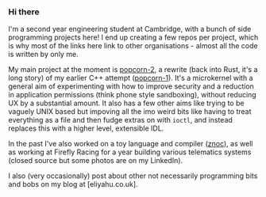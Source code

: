 ### Hi there
I'm a second year engineering student at Cambridge, with a bunch of side programming projects here! I end up creating a few repos per project, which is why most of the links here link to other organisations - almost all the code is written by only me.

My main project at the moment is [popcorn-2](github.com/popcorn-2/popcorn-2), a rewrite (back into Rust, it's a long story) of my earlier C++ attempt ([popcorn-1](github.com/egkoppel/popcorn-1)). It's a microkernel with a general aim of experimenting with how to improve security and a reduction in application permissions (think phone style sandboxing), without reducing UX by a substantial amount. It also has a few other aims like trying to be vaguely UNIX based but impoving all the imo weird bits like having to treat everything as a file and then fudge extras on with `ioctl`, and instead replaces this with a higher level, extensible IDL.

In the past I've also worked on a toy language and compiler ([znoc](github.com/zno-project/znoc)), as well as working at Firefly Racing for a year building various telematics systems (closed source but some photos are on my LinkedIn).

I also (very occasionally) post about other not necessarily programming bits and bobs on my blog at [eliyahu.co.uk].
